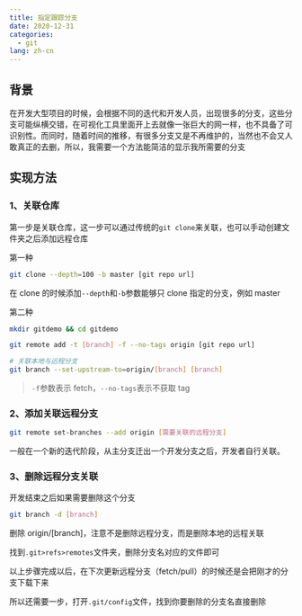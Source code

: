 ```yaml
---
title: 指定跟踪分支
date: 2020-12-31
categories:
  - git
lang: zh-cn
---
```


## 背景

在开发大型项目的时候，会根据不同的迭代和开发人员，出现很多的分支，这些分支可能纵横交错，在可视化工具里面开上去就像一张巨大的网一样，也不具备了可识别性。而同时，随着时间的推移，有很多分支又是不再维护的，当然也不会又人敢真正的去删，所以，我需要一个方法能简洁的显示我所需要的分支

## 实现方法

### 1、关联仓库

第一步是关联仓库，这一步可以通过传统的`git clone`来关联，也可以手动创建文件夹之后添加远程仓库

第一种

```bash
git clone --depth=100 -b master [git repo url]
```

在 clone 的时候添加`--depth`和`-b`参数能够只 clone 指定的分支，例如 master

<!-- more -->

第二种

```bash
mkdir gitdemo && cd gitdemo

git remote add -t [branch] -f --no-tags origin [git repo url]

# 关联本地与远程分支
git branch --set-upstream-to=origin/[branch] [branch]
```

> `-f`参数表示 fetch，`--no-tags`表示不获取 tag

### 2、添加关联远程分支

```bash
git remote set-branches --add origin [需要关联的远程分支]
```

一般在一个新的迭代阶段，从主分支迁出一个开发分支之后，开发者自行关联。

### 3、删除远程分支关联

开发结束之后如果需要删除这个分支

```bash
git branch -d [branch]
```

删除 origin/[branch]，注意不是删除远程分支，而是删除本地的远程关联

找到`.git>refs>remotes`文件夹，删除分支名对应的文件即可

以上步骤完成以后，在下次更新远程分支（fetch/pull）的时候还是会把刚才的分支下载下来

所以还需要一步，打开`.git/config`文件，找到你要删除的分支名直接删除
